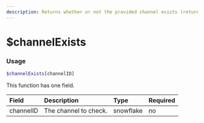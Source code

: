 ```yaml
---
description: Returns whether or not the provided channel exists (returns true/false).
---
```


# $channelExists
### Usage
```php
$channelExists[channelID]
```
This function has one field.

| Field | Description | Type | Required |
| :--- | :--- | :--- | :--- |
| channelID | The channel to check. | snowflake | no |
